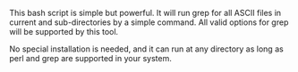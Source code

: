 This bash script is simple but powerful.
It will run grep for all ASCII files in current and sub-directories by a simple command. All valid options for grep will be supported by this tool.

No special installation is needed, and it can run at any directory as long as perl and grep are supported in your system.

